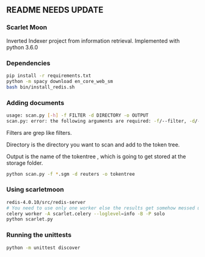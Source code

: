 README NEEDS UPDATE
-------------------


### Scarlet Moon
Inverted Indexer project from information retrieval.
Implemented with python 3.6.0


### Dependencies

```bash
pip install -r requirements.txt
python -m spacy download en_core_web_sm
bash bin/install_redis.sh
```

### Adding documents

```bash
usage: scan.py [-h] -f FILTER -d DIRECTORY -o OUTPUT
scan.py: error: the following arguments are required: -f/--filter, -d/--directory, -o/--output
```

Filters are grep like filters.

Directory is the directory you want to scan and add to the token tree.

Output is the name of the tokentree , which is going to get stored at the storage folder.


```bash
python scan.py -f *.sgm -d reuters -o tokentree
```

### Using scarletmoon



```bash
redis-4.0.10/src/redis-server
# You need to use only one worker else the results get somehow messed up.
celery worker -A scarlet.celery --loglevel=info -B -P solo
python scarlet.py
```

### Running the unittests

```bash
python -m unittest discover
```
